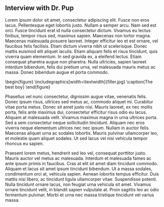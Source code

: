 
## Interview with Dr. Pup

Lorem ipsum dolor sit amet, consectetur adipiscing elit. Fusce non eros lacus. Pellentesque eget lobortis justo. Nullam a semper arcu. Nam sed est orci. Fusce tincidunt erat id nulla consectetur dictum. Vivamus eu lectus finibus, tempor risus sed, maximus sapien. Maecenas non tortor magna. Maecenas malesuada posuere laoreet. Integer efficitur leo et est ornare, vel faucibus felis facilisis. Etiam dictum viverra nibh ut scelerisque. Donec mattis euismod elit aliquet iaculis. Etiam aliquam felis et risus tincidunt, quis viverra quam elementum. In sed gravida ex, a eleifend lectus. Etiam consequat pharetra augue non pharetra. Nulla ultricies, sapien laoreet interdum bibendum, felis dui pretium urna, vel malesuada mauris metus ac massa. Donec bibendum augue et porta commodo.

\begin{figure}
    \includegraphics[width=\textwidth]{filler.jpg}
    \caption{The best boy}
\end{figure}

Phasellus vel nunc consectetur, dignissim augue vitae, venenatis felis. Donec ipsum risus, ultrices sed metus ac, commodo aliquet mi. Curabitur vitae porta metus. Donec sit amet justo nisi. Mauris laoreet, ex nec mollis porta, felis ante maximus dui, consectetur efficitur risus odio eu lacus. Aliquam at malesuada velit. Vivamus maximus magna in urna ultrices porta. Sed a sem consectetur neque sollicitudin tincidunt. Aliquam nec eros viverra neque elementum ultrices nec nec ipsum. Nullam in auctor felis. Maecenas aliquet urna ac sodales lobortis. Mauris pulvinar ullamcorper leo, et molestie quam aliquet sodales. Ut sed lacus vel nisi vehicula tempor rhoncus eu sapien.

Praesent lorem metus, hendrerit sed leo vel, consequat porttitor justo. Mauris auctor vel metus ac malesuada. Interdum et malesuada fames ac ante ipsum primis in faucibus. Cras at elit sit amet diam tincidunt commodo. Aliquam et lacus sit amet ipsum tincidunt bibendum. Ut a massa sodales, condimentum orci at, vehicula sapien. Aenean lobortis tempus efficitur. Duis mattis nisi libero, ac tincidunt ligula ullamcorper vitae. Suspendisse potenti. Nulla tincidunt ornare lacus, non feugiat urna vehicula sit amet. Vivamus ornare tincidunt velit, in blandit sapien vulputate at. Proin sagittis leo ac odio fermentum pulvinar. Morbi et urna nec massa tristique tincidunt vel varius massa.
